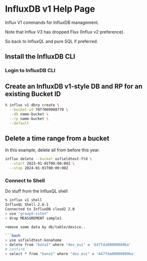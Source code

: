 # InfluxDB v1 Help Page

Influx V1 commands for InfluxDB management.

Note that Influx V3 has dropped Flux (Influx v2 preference).

So back to InfluxQL and pure SQL if preferred.

## Install the InfluxDB CLI

### Login to InfluxDB CLI



## Create an InfluxDB v1-style DB and RP for an existing Bucket ID

```bash
% influx v1 dbrp create \
  --bucket-id 70f7009988770 \
  --db name-bucket \
  --rp name-bucket \
  --default
```

## Delete a time range from a bucket

In this example, delete all from before this year.

```bash
influx delete --bucket usfieldtest-ftd \
  --start 2023-01-01T00:00:00Z \
  --stop 2024-01-01T00:00:00Z
  ```

### Connect to Shell

Do stuff from the InfluxQL shell

```bash
% influx v1 shell
InfluxQL Shell 2.6.1
Connected to InfluxDB cloud2 2.0
> use "groupX-siteY"
> drop MEASUREMENT sample1

remove some data by db/table/device..

```bash
> use usfieldtest-konahome
> delete from "kona1" where "dev_eui" = '647fda00000089ba'
# confirm
> select * from "kona1" where "dev_eui" = '647fda00000089ba'
```

